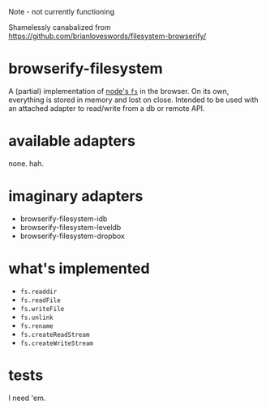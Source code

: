 Note - not currently functioning

Shamelessly canabalized from https://github.com/brianloveswords/filesystem-browserify/

# browserify-filesystem

A (partial) implementation of
[node's `fs`](http://nodejs.org/docs/latest/api/fs.html) in the browser. On its own, everything is stored in memory and lost on close. Intended to be used with an attached adapter to read/write from a db or remote API.

# available adapters

none. hah.

# imaginary adapters

* browserify-filesystem-idb
* browserify-filesystem-leveldb
* browserify-filesystem-dropbox

# what's implemented

* `fs.readdir`
* `fs.readFile`
* `fs.writeFile`
* `fs.unlink`
* `fs.rename`
* `fs.createReadStream`
* `fs.createWriteStream`

# tests

I need 'em.
